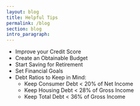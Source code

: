 ```yaml
---
layout: blog
title: Helpful Tips
permalink: /blog
section: blog
intro_paragraph:
---
```


* Improve your Credit Score
* Create an Obtainable Budget
* Start Saving for Retirement
* Set Financial Goals
* Debt Ratios to Keep in Mind:
    * Keep Consumer Debt < 20% of Net Income
    * Keep Housing Debt < 28% of Gross Income
    * Keep Total Debt < 36% of Gross Income
